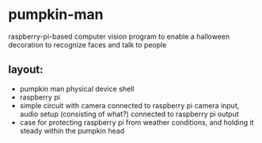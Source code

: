 # pumpkin-man
raspberry-pi-based computer vision program to enable a halloween decoration to recognize faces and talk to people

## layout: 
- pumpkin man physical device shell
- raspberry pi
- simple circuit with camera connected to raspberry pi camera input, audio setup (consisting of what?) connected to raspberry pi output
- case for protecting raspberry pi from weather conditions, and holding it steady within the pumpkin head